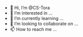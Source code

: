 - 👋 Hi, I’m @CS-Tora
- 👀 I’m interested in ...
- 🌱 I’m currently learning ...
- 💞️ I’m looking to collaborate on ...
- 📫 How to reach me ...

<!---
CS-Tora/CS-Tora is a ✨ special ✨ repository because its `README.md` (this file) appears on your GitHub profile.
You can click the Preview link to take a look at your changes.
--->
